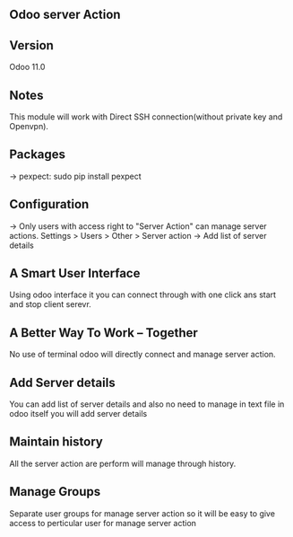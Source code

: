 Odoo server Action
------------------

Version
--------
Odoo 11.0

Notes
--------
This module will work with Direct SSH connection(without private key and Openvpn).


Packages
----------
-> pexpect: sudo pip install pexpect

Configuration
--------------
-> Only users with access right to "Server Action" can manage server actions. 
   Settings > Users > Other > Server action
-> Add list of server details 


A Smart User Interface
----------------------

Using odoo interface it you can connect through with one click ans start and stop client serevr.

A Better Way To Work – Together
-------------------------------

No use of terminal odoo will directly connect and manage server action.

Add Server details
--------------------------

You can add list of server details and also no need to manage in text file in odoo itself you will add server details

Maintain history
---------------------------------------------

All the server action are perform will manage through history.


Manage Groups
-------------------------------

Separate user groups for manage server action so it will be easy to give access to perticular user for manage server action


